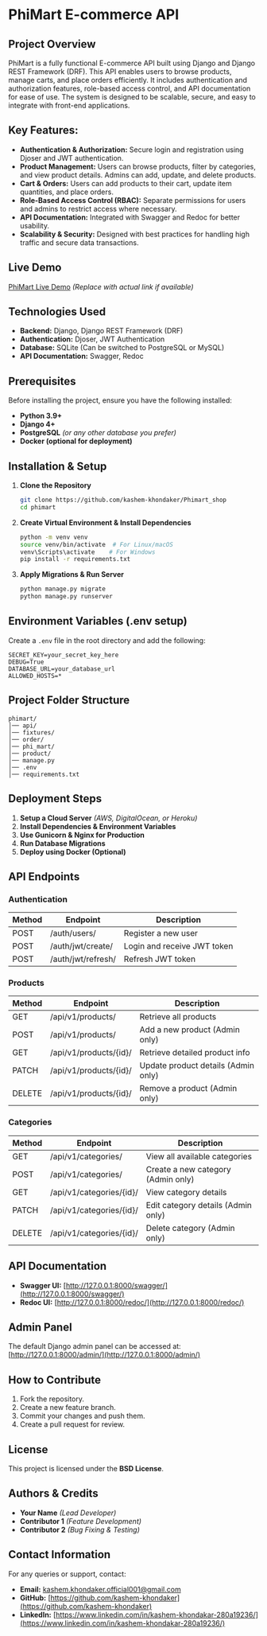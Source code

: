 # PhiMart E-commerce API

## Project Overview
PhiMart is a fully functional E-commerce API built using Django and Django REST Framework (DRF). This API enables users to browse products, manage carts, and place orders efficiently. It includes authentication and authorization features, role-based access control, and API documentation for ease of use. The system is designed to be scalable, secure, and easy to integrate with front-end applications.

## Key Features:
- **Authentication & Authorization:** Secure login and registration using Djoser and JWT authentication.
- **Product Management:** Users can browse products, filter by categories, and view product details. Admins can add, update, and delete products.
- **Cart & Orders:** Users can add products to their cart, update item quantities, and place orders.
- **Role-Based Access Control (RBAC):** Separate permissions for users and admins to restrict access where necessary.
- **API Documentation:** Integrated with Swagger and Redoc for better usability.
- **Scalability & Security:** Designed with best practices for handling high traffic and secure data transactions.

## Live Demo
[PhiMart Live Demo](https://your-live-demo-link.com) *(Replace with actual link if available)*

## Technologies Used
- **Backend:** Django, Django REST Framework (DRF)
- **Authentication:** Djoser, JWT Authentication
- **Database:** SQLite (Can be switched to PostgreSQL or MySQL)
- **API Documentation:** Swagger, Redoc

## Prerequisites
Before installing the project, ensure you have the following installed:
- **Python 3.9+**
- **Django 4+**
- **PostgreSQL** *(or any other database you prefer)*
- **Docker (optional for deployment)**

## Installation & Setup
1. **Clone the Repository**
   ```bash
   git clone https://github.com/kashem-khondaker/Phimart_shop
   cd phimart
   ```
2. **Create Virtual Environment & Install Dependencies**
   ```bash
   python -m venv venv
   source venv/bin/activate  # For Linux/macOS
   venv\Scripts\activate    # For Windows
   pip install -r requirements.txt
   ```
3. **Apply Migrations & Run Server**
   ```bash
   python manage.py migrate
   python manage.py runserver
   ```

## Environment Variables (.env setup)
Create a `.env` file in the root directory and add the following:
```
SECRET_KEY=your_secret_key_here
DEBUG=True
DATABASE_URL=your_database_url
ALLOWED_HOSTS=*
```

## Project Folder Structure
```
phimart/
│── api/
│── fixtures/
│── order/
│── phi_mart/
│── product/
│── manage.py
│── .env
│── requirements.txt
```

## Deployment Steps
1. **Setup a Cloud Server** *(AWS, DigitalOcean, or Heroku)*
2. **Install Dependencies & Environment Variables**
3. **Use Gunicorn & Nginx for Production**
4. **Run Database Migrations**
5. **Deploy using Docker (Optional)**

## API Endpoints
### Authentication
| Method | Endpoint | Description |
|--------|-----------------|-----------------------------|
| POST | /auth/users/ | Register a new user |
| POST | /auth/jwt/create/ | Login and receive JWT token |
| POST | /auth/jwt/refresh/ | Refresh JWT token |

### Products
| Method | Endpoint | Description |
|--------|----------------------|--------------------------------|
| GET | /api/v1/products/ | Retrieve all products |
| POST | /api/v1/products/ | Add a new product (Admin only) |
| GET | /api/v1/products/{id}/ | Retrieve detailed product info |
| PATCH | /api/v1/products/{id}/ | Update product details (Admin only) |
| DELETE | /api/v1/products/{id}/ | Remove a product (Admin only) |

### Categories
| Method | Endpoint | Description |
|--------|----------------------|-----------------------------|
| GET | /api/v1/categories/ | View all available categories |
| POST | /api/v1/categories/ | Create a new category (Admin only) |
| GET | /api/v1/categories/{id}/ | View category details |
| PATCH | /api/v1/categories/{id}/ | Edit category details (Admin only) |
| DELETE | /api/v1/categories/{id}/ | Delete category (Admin only) |

## API Documentation
- **Swagger UI:** [http://127.0.0.1:8000/swagger/](http://127.0.0.1:8000/swagger/)
- **Redoc UI:** [http://127.0.0.1:8000/redoc/](http://127.0.0.1:8000/redoc/)

## Admin Panel
The default Django admin panel can be accessed at:
[http://127.0.0.1:8000/admin/](http://127.0.0.1:8000/admin/)

## How to Contribute
1. Fork the repository.
2. Create a new feature branch.
3. Commit your changes and push them.
4. Create a pull request for review.

## License
This project is licensed under the **BSD License**.

## Authors & Credits
- **Your Name** *(Lead Developer)*
- **Contributor 1** *(Feature Development)*
- **Contributor 2** *(Bug Fixing & Testing)*

## Contact Information
For any queries or support, contact:
- **Email:** kashem.khondaker.official001@gmail.com
- **GitHub:** [https://github.com/kashem-khondaker](https://github.com/kashem-khondaker)
- **LinkedIn:** [https://www.linkedin.com/in/kashem-khondakar-280a19236/](https://www.linkedin.com/in/kashem-khondakar-280a19236/)
